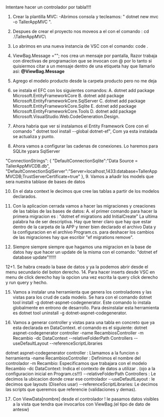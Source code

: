 <!-- Repaso de los comandos para el proyeto -->
Intentare hacer un controlador por tabla!!!!
1. Crear la plantilla MVC: -Abrimos consola y tecleamos:
 "  dotnet new mvc -o TallerAppMVC  ".
2. Despues de crear el proyecto nos moveos a el con el comando : cd .\TallerAppMVC\
3. Lo abrimos en una nueva instancia de VSC con el comando: code .
4. ViewBag.Message =""; nos crea un mensaje por pantalla, Razor trabaja con directivas de programacion que se 
invocan con @ por lo tanto si quisiermos citar a un mensaje dentro de una etiqueta hay que llamarlo asi: 
__@ViewBag.Message__
5. Agrego el modelo producto desde la carpeta producto pero no me deja 
6. se instala el EFC con los siguientes comandos:
A. dotnet add package Microsoft.EntityFrameworkCore
B. dotnet add package Microsoft.EntityFrameworkCore.SqlServer
C. dotnet add package Microsoft.EntityFrameworkCore.Sqlite
E. dotnet add package Microsoft.EntityFrameworkCore.Tools
D. dotnet add package Microsoft.VisualStudio.Web.CodeGeneration.Design.

7.  Ahora habria que ver si instalamos el Entity Framework Core con el comando
" dotnet tool install --global dotnet-ef", Com ya esta instalada se actualiza y punto.

8. Ahora vamos a configurar las cadenas de conexiones. Lo haremos para SQLite ypara SqlServer


  "ConnectionStrings": {
    "DefaultConnectionSqlite":"Data Source = TallerAppMVCDB.db",
    "DefaultConnectionSqlServer":"Server=localhost,1433:database=TallerAppMVCDB;TrustServerCertificate=true"
  },
  9. Vamos a añadir los models que sera nuestra tablase de bases de datos

  10. En el data context le decimos que cree las tablas a partir de los modelos declarados.

  11. Con la aplicacion cerrada vamos a hacer las migraciones  y creaciones de las tablas de las bases de datos:
    A. el primer comando para hacer la primera migracion es : "dotnet ef migrations add InitialCreate" La ultima palabra ha de ser descriptiva.
    Hay que tener claro que hay que estar dentro de la carpeta de la APP y tener bien declarado el archivo Data y la configuracion en el archivo Program.cs.
    para deshacer los cambios de las migraciones hay que escribir "ef migrations remove".
  
  12. Siempre siempre siempre que hagamos una migracion en la base de datos hay que hacer un update de la misma con el comando: "dotnet ef database update"!!!!!! 

12+1. Se habra creado la base de datos y ya la podemos abrir desde el  menu secundario del boton derecho.
14.  Para hacer inserts desde VSC en menu de click derecho hay la opcion una vez escrita la query click derecho y run query y hecho.

15.  Vamos a instalar una herramienta que genera los controladores y las vistas para los crud de cada modelo. 
  Se hara con el comando dotnet tool install -g dotnet-aspnet-codegenerator. Este comando lo instala globalmente en entrono de desarrollo.
  Para desinstalar esta herramienta  es dotnet tool uninstall -g dotnet-aspnet-codegenerator.

16. Vamos a generar controller y vistas para una tabla en concreto que ya esta declarada en DataContext. el comando es el siguiente:
dotnet aspnet-codegenerator controller -name RecambiosController -m Recambio -dc DataContext --relativeFolderPath Controllers --useDefaultLayout --referenceScriptLibraries


  dotnet aspnet-codegenerator controller : Llamamos a la funcion o herramienta
  -name RecambiosController : Definimos el nombre del controlador
  -m Recambio: Especificamos que trabajara con el modelo Recambio
  -dc DataContext: Indica el contexto de datos a utilizar . (ojo a la configuracion inicial en Program.cs!!!)
  --relativeFolderPath Controllers : Le decimos la ubicacion donde crear ese controlador
  --useDefaultLayout : le decimos que layouts (Diseños usar)
  --referenceScriptLibraries: Le decimos las scripts que queremos que referencie (validaciones y demas).

  17. Con ViewData[nombre] desde el controlador ! le pasamos datos visibles a la vista que tendra que invocarlos con ViewBag.(el tipo de dato de antesw)


 